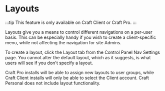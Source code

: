 # Layouts

:::tip
This feature is only available on Craft Client or Craft Pro.
:::

Layouts give you a means to control different navigations on a per-user basis. This can be especially handy if you wish to create a client-specific menu, while not affecting the navigation for site Admins.

To create a layout, click the Layout tab from the Control Panel Nav Settings page. You cannot alter the default layout, which as it suggests, is what users will see if you don't specify a layout.

Craft Pro installs will be able to assign new layouts to user groups, while Craft Client installs will only be able to select the Client account. Craft Personal does not include layout functionality.